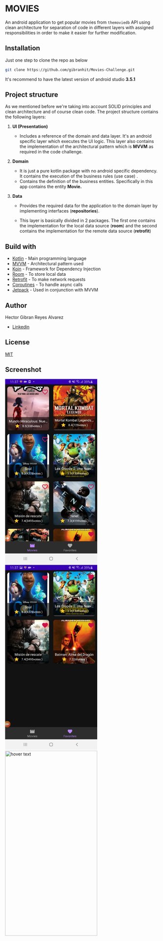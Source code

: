 # MOVIES

An android application to get popular movies from ```themoviedb``` API
using clean architecture for separation of code in different layers with assigned responsibilities in order to make it easier for further modification.


## Installation

Just one step to clone the repo as below

```bash
git clone https://github.com/gibranhit/Movies-Challenge.git
```
It's recommend to have the latest version of android studio **3.5.1**


## Project structure

As we mentioned before we're taking into account SOLID principles and clean architecture and of course clean code. The project structure contains the following layers:

1. **UI (Presentation)**
   - Includes a reference of the domain and data layer. It's an android specific layer which executes the UI logic. This layer also contains the implementation of the architectural pattern which is **MVVM** as required in the code challenge.

2. **Domain**
     - It is just a pure kotlin package with no android specific dependency. It contains the execution of the business rules (use case) .
     - Contains the definition of the business entities. Specifically in this app contains the entity  **Movie.**


3. **Data**
   - Provides the required data for the application to the domain layer by implementing interfaces (**repositories**).

   - This layer is basically divided in 2 packages. The first one contains the implementation for the local data source (**room**) and the second contains the implementation for the remote data source (**retrofit**)


## Build with

* [Kotlin](#) - Main programming language
* [MVVM](#) - Architectural pattern used
* [Koin](#) - Framework for Dependency Injection
* [Room](#) - To store local data
* [Retrofit](#) - To make network requests
* [Coroutines](#) - To handle async calls
* [Jetpack](#) - Used in conjunction with MVVM

## Author

Hector Gibran Reyes Alvarez
* [Linkedin](https://www.linkedin.com/in/gibran-reyes-429992171/)


## License
[MIT](https://github.com/gibranhit/Movies-Challenge/blob/master/LICENSE)


## Screenshot
<img src="https://github.com/gibranhit/Movies-Challenge/blob/master/peliculas_populares.jpeg" width="300" height="600" title="hover text">
<img src="https://github.com/gibranhit/Movies-Challenge/blob/master/peliculas_favoritas.jpeg" width="300" height="600" title="hover text">
<img src="https://github.com/gibranhit/Movies-Challenge/blob/master/detalles_peliculas.jpeg" width="300" height="600" title="hover text">
